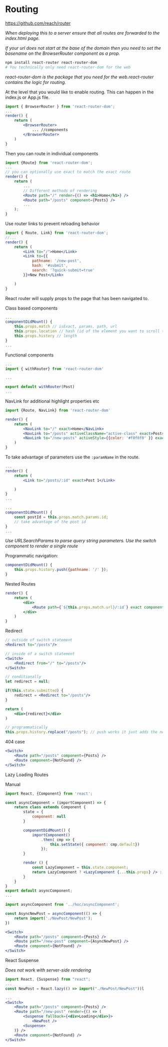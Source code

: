# Routing

https://github.com/reach/router

*When deploying this to a server ensure that all routes are forwarded to the index.html page.*

*If your url does not start at the base of the domain then you need to set the basename on the BrowserRouter component as a prop.*

``` bash
npm install react-router react-router-dom
# You technically only need react-router-dom for the web
```

*react-router-dom is the package that you need for the web.react-router contains the logic for routing.*

At the level that you would like to enable routing. This can happen in the index.js or App.js file.

``` jsx
import { BrowserRouter } from 'react-router-dom';
...
render() {
    return (
        <BrowserRouter>
            ... //components
        </BrowserRouter>
    )
}
```

Then you can route in individual components

``` jsx
import {Route} from 'react-router-dom';
...
// you can optionally use exact to match the exact route
render() {
    return (
        ...
        // Different methods of rendering 
        <Route path="/" render={() => <h1>Home</h1>} />
        <Route path="/posts" component={Posts} />
        ...
    );
}
```

Use router links to prevent reloading behavior

``` jsx
import { Route, Link} from 'react-router-dom';
//...
render() {
    return (
        <Link to="/">Home</Link>
        <Link to={{ 
            pathname: '/new-post',
            hash: '#submit',
            search: '?quick-submit=true'
        }}>New Post</Link>

    )
}
```

React router will supply props to the page that has been navigated to.


Class based components
``` jsx
...
componentDidMount() {
    this.props.match // isExact, params, path, url
    this.props.location // hash (id of the element you want to scroll to), pathname, search
    this.props.history // length
}
...
```

Functional components
``` jsx
...
import { withRouter} from 'react-router-dom'

...

export default withRouter(Post)
...
```

NavLink for additional highlight properties etc

``` jsx
import {Route, NavLink} from 'react-router-dom'

render() {
    return (
        <NavLink to="/" exact>Home</NavLink>
        <NavLink to="/posts" activeClassName="active-class" exact>Posts</NavLink>
        <NavLink to="/new-posts" activeStyle={{color: '#f0f0f0' }} exact>Posts</NavLink>
    )
}
```

To take advantage of parameters use the `:paramName` in the route.

``` jsx
...
render() {
    return (
        <Link to="/posts/:id" exact>Post 1</Link>

    )
}
...

...
componentDidMount() {
    const postId = this.props.match.params.id;
    // take advantage of the post id
}
...
```

*Use URLSearchParams to parse query string parameters.*
*Use the switch component to render a single route*

Programmatic navigation:

``` jsx
componentDidMount() {
    this.props.history.push({pathname: '/' });
}
```

Nested Routes

``` jsx
render() {
    return (
        <div>
            <Route path={`${this.props.match.url}/:id`} exact component={NewPost} />
        </div>
    )
}
```

Redirect

``` jsx
// outside of switch statement
<Redirect to="/posts"/>

// inside of a switch statement
<Switch>
    <Redirect from="/" to="/posts"/>
</Switch>

// conditionally
let redirect = null;

if(this.state.submitted) {
    redirect = <Redirect to="/posts"/>
}

return (
    <div>{redirect}</div>
)

// programmatically
this.props.history.replace("/posts"); // push works it just adds the new url to the stack

```

404 case

``` jsx
<Switch>
    <Route path="/posts" component={Posts} />
    <Route component={NotFound} />
</Switch>
```

Lazy Loading Routes

Manual

``` jsx
import React, {Component} from 'react';

const asyncComponent = (importComponent) => {
    return class extends Component {
        state = {
            component: null
        }

        componentDidMount() {
            importComponent()
                .then( cmp => {
                    this.setState({ component: cmp.default})
                });
        }

        render () {
            const LazyComponent = this.state.component;
            return LazyComponent ? <LazyComponent {...this.props} /> : null 
        }
    }
}
export default asyncComponent;
...

import asyncComponent from '../hoc/asyncComponent';

const AsyncNewPost = asyncComponent(() => {
    return import('./NewPost/NewPost');
})

<Switch>
    <Route path="/posts" component={Posts} />
    <Route path="/new-post" component={AsyncNewPost} />
    <Route component={NotFound} />
</Switch>
```

React Suspense

*Does not work with server-side rendering*

``` jsx
import React, {Suspense} from "react";
...
const NewPost = React.lazy(() => import("./NewPost/NewPost"))l

...
<Switch>
    <Route path="/posts" component={Posts} />
    <Route path="/new-post" render={() => (
        <Suspense fallback={<div>Loading</div>}>
            <NewPost />
        <Suspense>
    )} />
    <Route component={NotFound} />
</Switch>
```